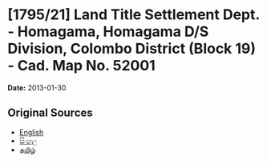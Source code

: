 # [1795/21] Land Title Settlement Dept. - Homagama, Homagama D/S Division, Colombo District (Block 19) - Cad. Map No. 52001

**Date:** 2013-01-30

## Original Sources

- [English](https://documents.gov.lk/view/extra-gazettes/2013/1/1795-21_E.pdf)
- [සිංහල](https://documents.gov.lk/view/extra-gazettes/2013/1/1795-21_S.pdf)
- [தமிழ்](https://documents.gov.lk/view/extra-gazettes/2013/1/1795-21_T.pdf)
